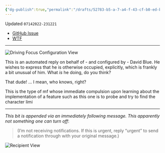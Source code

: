 ```yaml
---
{"dg-publish":true,"permalink":"/drafts/52783-b5-a-7-a4-f-43-cf-b0-ed-b36823-f881-f2/","dgHomeLink":true,"dgPassFrontmatter":false}
---
```


 Updated `07142022-231221`

- [GitHub Issue](https://github.com/extratone/i/issues/220)
- [WTF](https://davidblue.wtf/drafts/52783B5A-7A4F-43CF-B0ED-B36823F881F2.html)
---

![Driving Focus Configuration View](https://i.snap.as/GfPM1Zeb.png)

This is an automated reply on behalf of - and configured by - David Blue. He wishes to express that he is otherwise occupied, explicitly, which is frankly a bit unusual of him. What *is* he doing, do you think? 

That dude! ... I mean, who knows, right? 

This is the type of mf whose immediate compulsion upon learning about the implementation of a feature such as this one is to probe and try to find the character limi

---

*This bit is appended via an immediately following message. This apparently not something one can turn off*:

> (I’m not receiving notifications. If this is urgent, reply “urgent” to send a notification through with your original message.)


![Recipient View](https://i.snap.as/AMlyBWKC.png)